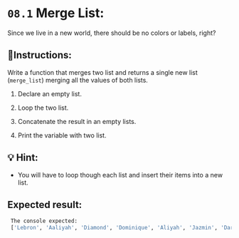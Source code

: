 # `08.1` Merge List:

Since we live in a new world, there should be no colors or labels, right?

## 📝Instructions:

Write a function that merges two list and returns a single new list (`merge_list`) merging all the values of both lists.

 1. Declare an empty list.

 2. Loop the two list.

 3. Concatenate the result in an empty lists.

 4. Print the variable with two list.

 ## 💡 Hint:

- You will have to loop though each list and insert their items into a new list.

 ## Expected result:

```py
 The console expected:
 ['Lebron', 'Aaliyah', 'Diamond', 'Dominique', 'Aliyah', 'Jazmin', 'Darnell', 'Lucas', 'Jake', 'Scott', 'Amy', 'Molly', 'Hannah', 'Lucas']
```

